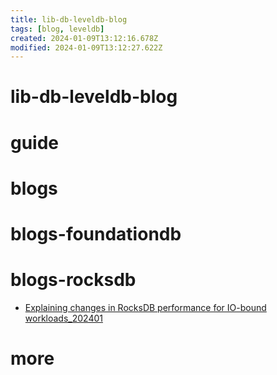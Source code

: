 ```yaml
---
title: lib-db-leveldb-blog
tags: [blog, leveldb]
created: 2024-01-09T13:12:16.678Z
modified: 2024-01-09T13:12:27.622Z
---
```


# lib-db-leveldb-blog

# guide

# blogs

# blogs-foundationdb

# blogs-rocksdb
- [Explaining changes in RocksDB performance for IO-bound workloads_202401](https://smalldatum.blogspot.com/2024/01/explaining-changes-in-rocksdb.html?m=1)
# more
